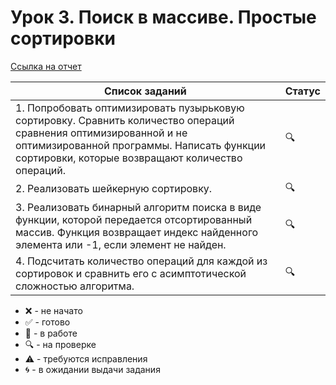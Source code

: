 # Урок 3. Поиск в массиве. Простые сортировки

[Ссылка на отчет](/simple-sort/REPORT.MD)

| Список заданий                                                                                                                                                                                                      | Статус |
| ------------------------------------------------------------------------------------------------------------------------------------------------------------------------------------------------------------------- | ------ |
| 1. Попробовать оптимизировать пузырьковую сортировку. Сравнить количество операций сравнения оптимизированной и не оптимизированной программы. Написать функции сортировки, которые возвращают количество операций. | :mag:  |
| 2. Реализовать шейкерную сортировку.                                                                                                                                                                                | :mag:  |
| 3. Реализовать бинарный алгоритм поиска в виде функции, которой передается отсортированный массив. Функция возвращает индекс найденного элемента или -1, если элемент не найден.                                    | :mag:  |
| 4. Подсчитать количество операций для каждой из сортировок и сравнить его с асимптотической сложностью алгоритма.                                                                                                   | :mag:  |

-   :x: - не начато
-   :white_check_mark: - готово
-   :memo: - в работе
-   :mag: - на проверке
-   :warning: - требуются исправления
-   :cyclone: - в ожидании выдачи задания
